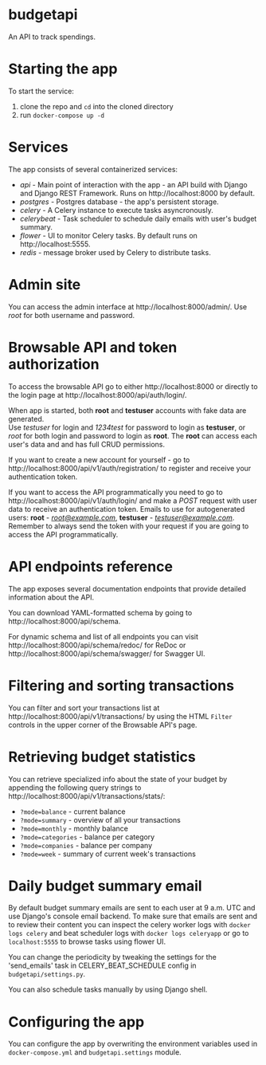 # budgetapi
An API to track spendings.

# Starting the app
To start the service:  
1. clone the repo and `cd` into the cloned directory
2. run `docker-compose up -d`

# Services
The app consists of several containerized services:
- *api* - Main point of interaction with the app - an API build with Django and Django REST Framework. Runs on http://localhost:8000 by default.
- *postgres* - Postgres database - the app's persistent storage.
- *celery* - A Celery instance to execute tasks asyncronously.
- *celerybeat* - Task scheduler to schedule daily emails with user's budget summary.
- *flower* - UI to monitor Celery tasks. By default runs on http://localhost:5555.
- *redis* - message broker used by Celery to distribute tasks.

# Admin site
You can access the admin interface at http://localhost:8000/admin/. Use *root* for both username and password.

# Browsable API and token authorization
To access the browsable API go to either http://localhost:8000 or directly to the login page at http://localhost:8000/api/auth/login/.

When app is started, both **root** and **testuser** accounts with fake data are generated.  
Use *testuser* for login and *1234test* for password to login as **testuser**,  or *root* for both login and password to login as **root**. The **root** can access each user's data and and has full CRUD permissions.

If you want to create a new account for yourself - go to http://localhost:8000/api/v1/auth/registration/ to register and receive your authentication token.  

If you want to access the API programmatically you need to go to http://localhost:8000/api/v1/auth/login/ and make a *POST* request with user data to receive an authentication token. Emails to use for autogenerated users: **root** - *root@example.com*, **testuser** - *testuser@example.com*.
Remember to always send the token with your request if you are going to access the API programmatically.

# API endpoints reference
The app exposes several documentation endpoints that provide detailed information about the API.

You can download YAML-formatted schema by going to http://localhost:8000/api/schema.

For dynamic schema and list of all endpoints you can visit http://localhost:8000/api/schema/redoc/ for ReDoc or http://localhost:8000/api/schema/swagger/ for Swagger UI.

# Filtering and sorting transactions
You can filter and sort your transactions list at http://localhost:8000/api/v1/transactions/ by using the HTML `Filter` controls in the upper corner of the Browsable API's page.

# Retrieving budget statistics
You can retrieve specialized info about the state of your budget by appending the following query strings to http://localhost:8000/api/v1/transactions/stats/:
- `?mode=balance` - current balance
- `?mode=summary` - overview of all your transactions
- `?mode=monthly` - monthly balance
- `?mode=categories` - balance per category
- `?mode=companies` - balance per company
- `?mode=week` - summary of current week's transactions

# Daily budget summary email
By default budget summary emails are sent to each user at 9 a.m. UTC and use Django's console email backend. To make sure that emails are sent and to review their content you can inspect the celery worker logs with `docker logs celery` and beat scheduler logs with `docker logs celeryapp` or go to `localhost:5555` to browse tasks using flower UI.

You can change the periodicity by tweaking the settings for the 'send_emails' task in CELERY_BEAT_SCHEDULE config in `budgetapi/settings.py`.

You can also schedule tasks manually by using Django shell.

# Configuring the app
You can configure the app by overwriting the environment variables used in `docker-compose.yml` and `budgetapi.settings` module.